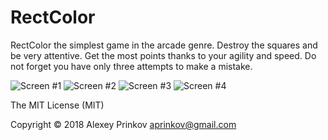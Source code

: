 # RectColor
RectColor the simplest game in the arcade genre. Destroy the squares and be very attentive. Get the most points thanks to your agility and speed. Do not forget you have only three attempts to make a mistake. 

![Screen #1](https://lh3.googleusercontent.com/TgfYrCguU-qmMRU0Dg8AkeLuUwKJ7NYshuJ7gMzJno0eGFsYDDviH4Ew1ylVls7i-rg=w1181-h594-rw) ![Screen #2](https://lh3.googleusercontent.com/FqWK1EcXnJ35qAzY27az9MuF8Nhq27XigOCJNqw1QATVOGlIbTPXVB_9LEiIZ_Uk468=w1181-h594-rw) ![Screen #3](https://lh3.googleusercontent.com/zrjPJ0QE3BTlcGqoDkMUcmazv6KnpA7OZ_bQ8-NFVBYmhJO8lQHz2LPrrHklGjGdTg=w1181-h594-rw) ![Screen #4](https://lh3.googleusercontent.com/EZohP8bADCfnAeIdyJl17pddmcEvQqeBG6IRttNy05AHdVyrszrrkkCInVwZz4qzQ8Pq=w1181-h594-rw)

The MIT License (MIT)

Copyright © 2018 Alexey Prinkov aprinkov@gmail.com
